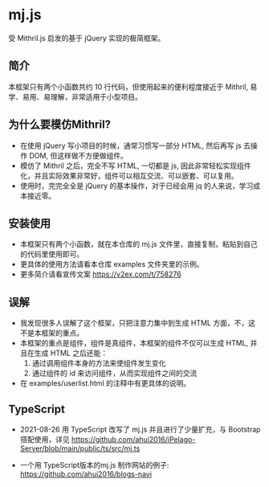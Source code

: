 # mj.js

受 Mithril.js 启发的基于 jQuery 实现的极简框架。

## 简介

本框架只有两个小函数共约 10 行代码，但使用起来的便利程度接近于 Mithril, 易学、易用、易理解，非常适用于小型项目。

## 为什么要模仿Mithril?

- 在使用 jQuery 写小项目的时候，通常习惯写一部分 HTML, 然后再写 js 去操作 DOM, 但这样做不方便做组件。
- 模仿了 Mithril 之后，完全不写 HTML, 一切都是 js, 因此非常轻松实现组件化，并且实际效果非常好，组件可以相互交流、可以嵌套、可以复用。
- 使用时，完完全全是 jQuery 的基本操作，对于已经会用 jq 的人来说，学习成本接近零。

## 安装使用

- 本框架只有两个小函数，就在本仓库的 mj.js 文件里，直接复制，粘贴到自己的代码里使用即可。
- 更具体的使用方法请看本仓库 examples 文件夹里的示例。
- 更多简介请看宣传文案 https://v2ex.com/t/758276

## 误解

- 我发现很多人误解了这个框架，只把注意力集中到生成 HTML 方面，不，这不是本框架的重点。
- 本框架的重点是组件，组件是真组件，本框架的组件不仅可以生成 HTML, 并且在生成 HTML 之后还能：
  1. 通过调用组件本身的方法来使组件发生变化
  2. 通过组件的 id 来访问组件，从而实现组件之间的交流
- 在 examples/userlist.html 的注释中有更具体的说明。

## TypeScript

- 2021-08-26 用 TypeScript 改写了 mj.js 并且进行了少量扩充，与 Bootstrap 搭配使用，详见 https://github.com/ahui2016/iPelago-Server/blob/main/public/ts/src/mj.ts

- 一个用 TypeScript版本的mj.js 制作网站的例子: https://github.com/ahui2016/blogs-navi
